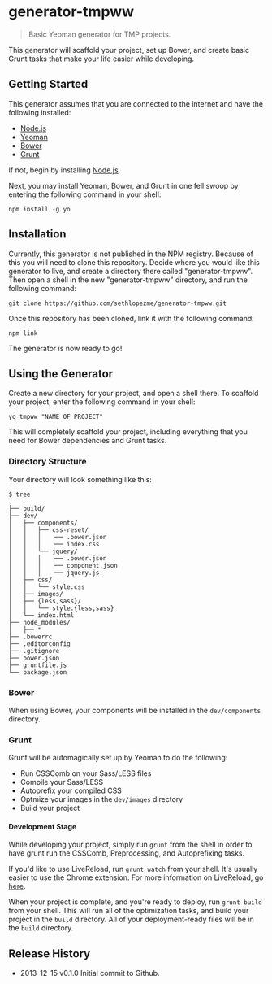 generator-tmpww
===============

> Basic Yeoman generator for TMP projects.

This generator will scaffold your project, set up Bower, and create basic Grunt tasks that make your life easier while developing.

## Getting Started
This generator assumes that you are connected to the internet and have the following installed:

* [Node.js](http://nodejs.org/)
* [Yeoman](http://yeoman.io/)
* [Bower](http://bower.io/)
* [Grunt](http://gruntjs.com/)

If not, begin by installing [Node.js](http://nodejs.org/).

Next, you may install Yeoman, Bower, and Grunt in one fell swoop by entering the following command in your shell:

```shell
npm install -g yo
```

## Installation
Currently, this generator is not published in the NPM registry. Because of this you will need to clone this repository. Decide where you would like this generator to live, and create a directory there called "generator-tmpww". Then open a shell in the new "generator-tmpww" directory, and run the following command:

```shell
git clone https://github.com/sethlopezme/generator-tmpww.git
```

Once this repository has been cloned, link it with the following command:

```shell
npm link
```

The generator is now ready to go!

## Using the Generator
Create a new directory for your project, and open a shell there. To scaffold your project, enter the following command in your shell:

```shell
yo tmpww "NAME OF PROJECT"
```

This will completely scaffold your project, including everything that you need for Bower dependencies and Grunt tasks.

### Directory Structure
Your directory will look something like this:

```shell
$ tree
.
├── build/
├── dev/
│   ├── components/
│   │   ├── css-reset/
│   │   │   ├── .bower.json
│   │   │   └── index.css
│   │   └── jquery/
│   │   │   ├── .bower.json
│   │   │   ├── component.json
│   │   │   └── jquery.js
│   ├── css/
│   │   └── style.css
│   ├── images/
│   ├── {less,sass}/
│   │   └── style.{less,sass}
│   └── index.html
├── node_modules/
│   ├── *
├── .bowerrc
├── .editorconfig
├── .gitignore
├── bower.json
├── gruntfile.js
└── package.json
```
### Bower
When using Bower, your components will be installed in the `dev/components` directory.

### Grunt
Grunt will be automagically set up by Yeoman to do the following:

* Run CSSComb on your Sass/LESS files
* Compile your Sass/LESS
* Autoprefix your compiled CSS
* Optmize your images in the `dev/images` directory
* Build your project

#### Development Stage
While developing your project, simply run `grunt` from the shell in order to have grunt run the CSSComb, Preprocessing, and Autoprefixing tasks.

If you'd like to use LiveReload, run `grunt watch` from your shell. It's usually easier to use the Chrome extension. For more information on LiveReload, go [here](http://livereload.com/).

When your project is complete, and you're ready to deploy, run `grunt build` from your shell. This will run all of the optimization tasks, and build your project in the `build` directory. All of your deployment-ready files will be in the `build` directory.

## Release History

* 2013-12-15   v0.1.0   Initial commit to Github.
